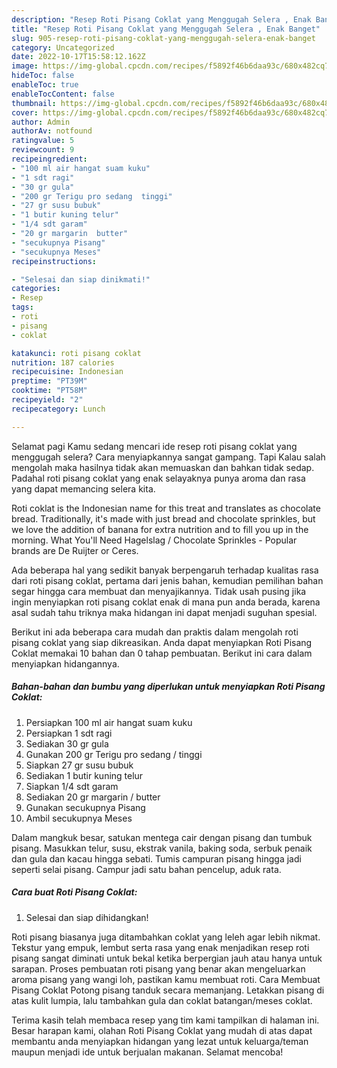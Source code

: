 ```yaml
---
description: "Resep Roti Pisang Coklat yang Menggugah Selera , Enak Banget"
title: "Resep Roti Pisang Coklat yang Menggugah Selera , Enak Banget"
slug: 905-resep-roti-pisang-coklat-yang-menggugah-selera-enak-banget
category: Uncategorized
date: 2022-10-17T15:58:12.162Z
image: https://img-global.cpcdn.com/recipes/f5892f46b6daa93c/680x482cq70/roti-pisang-coklat-foto-resep-utama.jpg
hideToc: false
enableToc: true
enableTocContent: false
thumbnail: https://img-global.cpcdn.com/recipes/f5892f46b6daa93c/680x482cq70/roti-pisang-coklat-foto-resep-utama.jpg
cover: https://img-global.cpcdn.com/recipes/f5892f46b6daa93c/680x482cq70/roti-pisang-coklat-foto-resep-utama.jpg
author: Admin
authorAv: notfound
ratingvalue: 5
reviewcount: 9
recipeingredient:
- "100 ml air hangat suam kuku"
- "1 sdt ragi"
- "30 gr gula"
- "200 gr Terigu pro sedang  tinggi"
- "27 gr susu bubuk"
- "1 butir kuning telur"
- "1/4 sdt garam"
- "20 gr margarin  butter"
- "secukupnya Pisang"
- "secukupnya Meses"
recipeinstructions:

- "Selesai dan siap dinikmati!"
categories:
- Resep
tags:
- roti
- pisang
- coklat

katakunci: roti pisang coklat 
nutrition: 187 calories
recipecuisine: Indonesian
preptime: "PT39M"
cooktime: "PT58M"
recipeyield: "2"
recipecategory: Lunch

---
```



Selamat pagi Kamu sedang mencari ide resep roti pisang coklat yang menggugah selera? Cara menyiapkannya sangat gampang. Tapi Kalau salah mengolah maka hasilnya tidak akan memuaskan dan bahkan tidak sedap. Padahal roti pisang coklat yang enak selayaknya punya aroma dan rasa yang dapat memancing selera kita.


Roti coklat is the Indonesian name for this treat and translates as chocolate bread. Traditionally, it&#39;s made with just bread and chocolate sprinkles, but we love the addition of banana for extra nutrition and to fill you up in the morning. What You&#39;ll Need Hagelslag / Chocolate Sprinkles - Popular brands are De Ruijter or Ceres.

Ada beberapa hal yang sedikit banyak berpengaruh terhadap kualitas rasa dari roti pisang coklat, pertama dari jenis bahan, kemudian pemilihan bahan segar hingga cara membuat dan menyajikannya. Tidak usah pusing jika ingin menyiapkan roti pisang coklat enak di mana pun anda berada, karena asal sudah tahu triknya maka hidangan ini dapat menjadi suguhan spesial.


Berikut ini ada beberapa cara mudah dan praktis dalam mengolah roti pisang coklat yang siap dikreasikan. Anda dapat menyiapkan Roti Pisang Coklat memakai 10 bahan dan 0 tahap pembuatan. Berikut ini cara dalam menyiapkan hidangannya.

<!--inarticleads1-->

##### Bahan-bahan dan bumbu yang diperlukan untuk menyiapkan Roti Pisang Coklat:

1. Persiapkan 100 ml air hangat suam kuku
1. Persiapkan 1 sdt ragi
1. Sediakan 30 gr gula
1. Gunakan 200 gr Terigu pro sedang / tinggi
1. Siapkan 27 gr susu bubuk
1. Sediakan 1 butir kuning telur
1. Siapkan 1/4 sdt garam
1. Sediakan 20 gr margarin / butter
1. Gunakan secukupnya Pisang
1. Ambil secukupnya Meses


Dalam mangkuk besar, satukan mentega cair dengan pisang dan tumbuk pisang. Masukkan telur, susu, ekstrak vanila, baking soda, serbuk penaik dan gula dan kacau hingga sebati. Tumis campuran pisang hingga jadi seperti selai pisang. Campur jadi satu bahan pencelup, aduk rata. 

<!--inarticleads2-->

##### Cara buat Roti Pisang Coklat:


1. Selesai dan siap dihidangkan!

Roti pisang biasanya juga ditambahkan coklat yang leleh agar lebih nikmat. Tekstur yang empuk, lembut serta rasa yang enak menjadikan resep roti pisang sangat diminati untuk bekal ketika berpergian jauh atau hanya untuk sarapan. Proses pembuatan roti pisang yang benar akan mengeluarkan aroma pisang yang wangi loh, pastikan kamu membuat roti. Cara Membuat Pisang Coklat Potong pisang tanduk secara memanjang. Letakkan pisang di atas kulit lumpia, lalu tambahkan gula dan coklat batangan/meses coklat. 

Terima kasih telah membaca resep yang tim kami tampilkan di halaman ini. Besar harapan kami, olahan Roti Pisang Coklat yang mudah di atas dapat membantu anda menyiapkan hidangan yang lezat untuk keluarga/teman maupun menjadi ide untuk berjualan makanan. Selamat mencoba!
